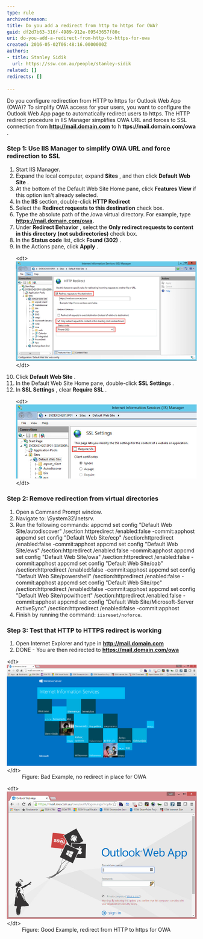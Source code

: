 ```yaml
---
type: rule
archivedreason: 
title: Do you add a redirect from http to https for OWA?
guid: df2d7b63-316f-4989-912e-09543657f80c
uri: do-you-add-a-redirect-from-http-to-https-for-owa
created: 2016-05-02T06:48:16.0000000Z
authors:
- title: Stanley Sidik
  url: https://ssw.com.au/people/stanley-sidik
related: []
redirects: []

---
```


Do you configure redirection from HTTP to https for Outlook Web App (OWA)? To simplify OWA access for your users, you want to configure the Outlook Web App page to automatically redirect users to https. The HTTP redirect procedure in IIS Manager simplifies OWA URL and forces to SSL connection from  **http://mail.domain.com** to h **ttps://mail.domain.com/owa** .

<!--endintro-->

### Step 1: Use IIS Manager to simplify OWA URL and force redirection to SSL

1. Start IIS Manager.
2. Expand the local computer, expand  **Sites** , and then click  **Default Web Site** .
3. At the bottom of the Default Web Site Home pane, click  **Features View** if this option isn't already selected.
4. In the  **IIS** section, double-click  **HTTP Redirect**
5. Select the  **Redirect requests to this destination** check box.
6. Type the absolute path of the /owa virtual directory. For example, type  **https://mail.domain.com/owa.**
7. Under  **Redirect Behavior** , select the  **Only redirect requests to content in this directory (not subdirectories)** check box.
8. In the  **Status code** list, click  **Found (302)** .
9. In the Actions pane, click  **Apply** . <dl class="image">&lt;dt&gt; <img alt="OWARedirect.jpg" src="OWARedirect.jpg" style="width:800px;"> &lt;/dt&gt;</dl>
10. Click  **Default Web Site** .
11. In the Default Web Site Home pane, double-click  **SSL Settings** .
12. In  **SSL Settings** , clear  **Require SSL** . <dl class="image">&lt;dt&gt; <img alt="OWARedirect2.jpg" src="OWARedirect2.jpg"> &lt;/dt&gt;</dl>


### Step 2: Remove redirection from virtual directories

1. Open a Command Prompt window.
2. Navigate to:    <window directory="">\System32\Inetsrv.<br></window>
3. Run the following commands:    appcmd set config "Default Web Site/autodiscover" /section:httpredirect /enabled:false -commit:apphost 
appcmd set config "Default Web Site/ecp" /section:httpredirect /enabled:false -commit:apphost
appcmd set config "Default Web Site/ews" /section:httpredirect /enabled:false -commit:apphost
appcmd set config "Default Web Site/owa" /section:httpredirect /enabled:false -commit:apphost
appcmd set config "Default Web Site/oab" /section:httpredirect /enabled:false -commit:apphost
appcmd set config "Default Web Site/powershell" /section:httpredirect /enabled:false -commit:apphost
appcmd set config "Default Web Site/rpc" /section:httpredirect /enabled:false -commit:apphost
appcmd set config "Default Web Site/rpcwithcert" /section:httpredirect /enabled:false -commit:apphost
appcmd set config "Default Web Site/Microsoft-Server ActiveSync" /section:httpredirect /enabled:false -commit:apphost
4. Finish by running the command:    `iisreset/noforce`.


### Step 3: Test that HTTP to HTTPS redirect is working

1. Open Internet Explorer and type in  **http://mail.domain.com**
2. DONE - You are then redirected to  **https://mail.domain.com/owa**

<dl class="image">&lt;dt&gt; <img src="iisnoredirect.jpg" alt="iisnoredirect.jpg" style="width:808px;"> &lt;/dt&gt;<dd> Figure: Bad Example, no redirect in place for OWA<br></dd></dl><dl class="image">&lt;dt&gt; <img src="iisredirect.jpg" alt="iisredirect.jpg" style="width:808px;"> &lt;/dt&gt;<dd>Figure: Good Example, redirect from HTTP to https for OWA </dd></dl>
